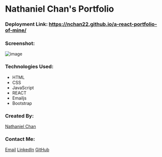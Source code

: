 # Nathaniel Chan's Portfolio

### Deployment Link: https://nchan22.github.io/a-react-portfolio-of-mine/

### Screenshot:
![image](https://user-images.githubusercontent.com/98130524/180051485-c9e292ac-1e6e-403f-bb28-fb8269916f99.png)

### Technologies Used:
* HTML
* CSS
* JavaScript
* REACT
* Emailjs
* Bootstrap

### Created By:
[Nathaniel Chan](https://github.com/nchan22)

### Contact Me:
[Email](mailto:nhchan22@gmail.com)
[LinkedIn](https://www.linkedin.com/in/nchan22/)
[GitHub](https://github.com/nchan22)
